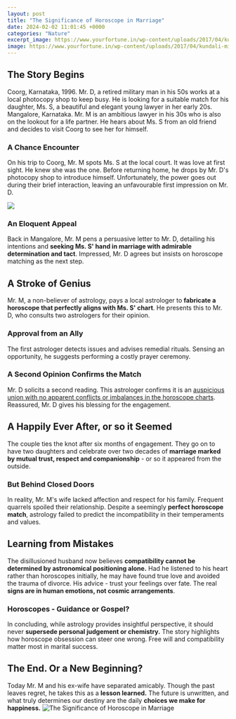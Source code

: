 ```yaml
---
layout: post
title: "The Significance of Horoscope in Marriage"
date: 2024-02-02 11:01:45 +0000
categories: "Nature"
excerpt_image: https://www.yourfortune.in/wp-content/uploads/2017/04/kundali-milan.jpg
image: https://www.yourfortune.in/wp-content/uploads/2017/04/kundali-milan.jpg
---
```


## The Story Begins
Coorg, Karnataka, 1996. Mr. D, a retired military man in his 50s works at a local photocopy shop to keep busy. He is looking for a suitable match for his daughter, Ms. S, a beautiful and elegant young lawyer in her early 20s. 
Mangalore, Karnataka. Mr. M is an ambitious lawyer in his 30s who is also on the lookout for a life partner. He hears about Ms. S from an old friend and decides to visit Coorg to see her for himself. 
### A Chance Encounter
On his trip to Coorg, Mr. M spots Ms. S at the local court. It was love at first sight. He knew she was the one. Before returning home, he drops by Mr. D's photocopy shop to introduce himself. Unfortunately, the power goes out during their brief interaction, leaving an unfavourable first impression on Mr. D.

![](https://www.askmyoracle.com/wp-content/uploads/2015/05/horoscope-compatibility-successful-marriage.jpg)
### An Eloquent Appeal
Back in Mangalore, Mr. M pens a persuasive letter to Mr. D, detailing his intentions and **seeking Ms. S' hand in marriage with admirable determination and tact**. Impressed, Mr. D agrees but insists on horoscope matching as the next step.
## A Stroke of Genius
Mr. M, a non-believer of astrology, pays a local astrologer to **fabricate a horoscope that perfectly aligns with Ms. S' chart**. He presents this to Mr. D, who consults two astrologers for their opinion. 
### Approval from an Ally 
The first astrologer detects issues and advises remedial rituals. Sensing an opportunity, he suggests performing a costly prayer ceremony. 
### A Second Opinion Confirms the Match
Mr. D solicits a second reading. This astrologer confirms it is an [auspicious union with no apparent conflicts or imbalances in the horoscope charts](https://store.fi.io.vn/cinco-de-mayo-cinco-de-mayo-shirt-chihuaha-chihuaha-shirt-funny-chihuahua-funny-chihuahua-shirt4345-t-shirt). Reassured, Mr. D gives his blessing for the engagement.
## A Happily Ever After, or so it Seemed
The couple ties the knot after six months of engagement. They go on to have two daughters and celebrate over two decades of **marriage marked by mutual trust, respect and companionship** - or so it appeared from the outside. 
### But Behind Closed Doors 
In reality, Mr. M's wife lacked affection and respect for his family. Frequent quarrels spoiled their relationship. Despite a seemingly **perfect horoscope match**, astrology failed to predict the incompatibility in their temperaments and values.
## Learning from Mistakes
The disillusioned husband now believes **compatibility cannot be determined by astronomical positioning alone.** Had he listened to his heart rather than horoscopes initially, he may have found true love and avoided the trauma of divorce. His advice - trust your feelings over fate. The real **signs are in human emotions, not cosmic arrangements**.
### Horoscopes - Guidance or Gospel?
In concluding, while astrology provides insightful perspective, it should never **supersede personal judgement or chemistry.** The story highlights how horoscope obsession can steer one wrong. Free will and compatibility matter most in marital success.
## The End. Or a New Beginning?
Today Mr. M and his ex-wife have separated amicably. Though the past leaves regret, he takes this as a **lesson learned.** The future is unwritten, and what truly determines our destiny are the daily **choices we make for happiness.**
![The Significance of Horoscope in Marriage](https://www.yourfortune.in/wp-content/uploads/2017/04/kundali-milan.jpg)